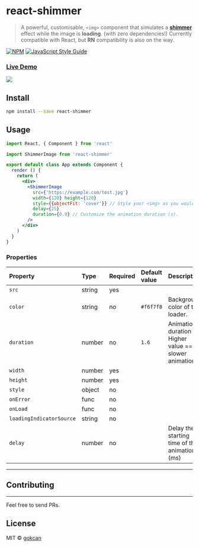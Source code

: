 # react-shimmer

> A powerful, customisable, `<img>` component that simulates a [**shimmer**](https://github.com/facebook/Shimmer) effect while the image is __loading__. (with zero dependencies!) Currently compatible with React, but **RN** compatibility is also on the way.

[![NPM](https://img.shields.io/npm/v/react-shimmer.svg)](https://www.npmjs.com/package/react-shimmer) [![JavaScript Style Guide](https://img.shields.io/badge/code_style-standard-brightgreen.svg)](https://standardjs.com)

### [__Live Demo__](https://stackblitz.com/edit/react-shimmer-demo?embed=1&file=index.js)

![](https://cdn.rawgit.com/gokcan/react-shimmer/master/media/rs-demo.gif)

## Install

```bash
npm install --save react-shimmer
```

## Usage

```jsx
import React, { Component } from 'react'

import ShimmerImage from 'react-shimmer'

export default class App extends Component {
  render () {
    return (
      <div>
        <ShimmerImage 
          src={'https://example.com/test.jpg'}
          width={120} height={120}
          style={{objectFit: 'cover'}} // Style your <img> as you would normally do.
          delay={25}
          duration={0.9} // Customize the animation duration (s).
        />
      </div>
    )
  }
}
```

### Properties

Property | Type | Required | Default value | Description
:--- | :--- | :--- | :--- | :---
`src`|string|yes||
`color`|string|no|`#f6f7f8`| Background color of the loader.
`duration`|number|no|`1.6`| Animation duration (s) Higher value == slower animation. 
`width`|number|yes||
`height`|number|yes||
`style`|object|no||
`onError`|func|no||
`onLoad`|func|no||
`loadingIndicatorSource`|string|no||
`delay`|number|no|| Delay the starting time of the animation. (ms)
-----

## Contributing
---
Feel free to send PRs. 

## License

MIT © [gokcan](https://github.com/gokcan)
